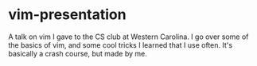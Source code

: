 # vim-presentation

A talk on vim I gave to the CS club at Western Carolina. I go over some of the
basics of vim, and some cool tricks I learned that I use often. It's basically
a crash course, but made by me. 
